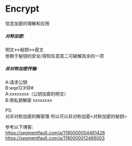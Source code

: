 # Encrypt
信息加密的理解和应用

##### 对称加密:  
明文<->秘钥<->密文  
依赖于秘钥的安全/得知任意其二可破解其余的一项  

##### 非对称加密传输:  
A:请求公钥  
B:wqe123!@#  
A:xxxxxxxx（公钥加密的明文）  
B:用私钥解密 xxxxxxxx  


PS:  
对非对称加密的解密慢 所以可以非对称加密<对称加密的秘钥>  
  
  
  
  






参考以下博客:  
https://segmentfault.com/a/1190000004461428  
https://segmentfault.com/a/1190000012466003  
